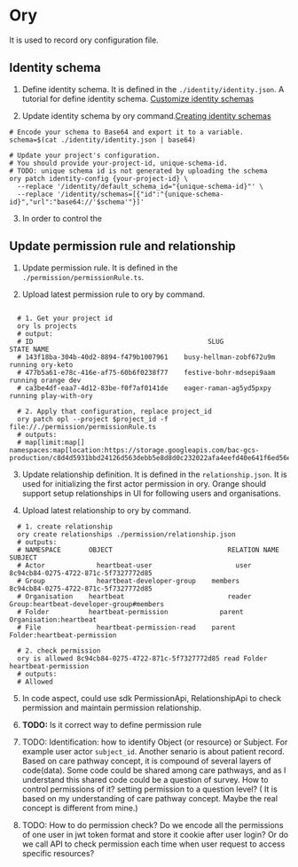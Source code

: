 # Ory

It is used to record ory configuration file.

## Identity schema
1. Define identity schema. It is defined in the `./identity/identity.json`. A tutorial for define identity schema. [Customize identity schemas](https://www.ory.sh/docs/kratos/manage-identities/customize-identity-schema)

2. Update identity schema by ory command.[Creating identity schemas](https://www.ory.sh/docs/identities/model/manage-identity-schema)

```shell
# Encode your schema to Base64 and export it to a variable.
schema=$(cat ./identity/identity.json | base64)

# Update your project's configuration. 
# You should provide your-project-id, unique-schema-id.
# TODO: unique schema id is not generated by uploading the schema
ory patch identity-config {your-project-id} \
  --replace '/identity/default_schema_id="{unique-schema-id}"' \
  --replace '/identity/schemas=[{"id":"{unique-schema-id}","url":"base64://'$schema'"}]'

```
3. In order to control the 


## Update permission rule and relationship
1. Update permission rule. It is defined in the `./permission/permissionRule.ts`.

2. Upload latest permission rule to ory by command.

```shell

  # 1. Get your project id
  ory ls projects
  # output:
  # ID					                          SLUG			              STATE	NAME
  # 143f18ba-304b-40d2-8894-f479b1007961	busy-hellman-zobf672u9m	running	ory-keto
  # 477b5a61-e78c-416e-af75-60b6f0238f77	festive-bohr-mdsepi9aam	running	orange dev
  # ca3be4df-eaa7-4d12-83be-f0f7af0141de	eager-raman-ag5yd5pxpy	running	play-with-ory

  # 2. Apply that configuration, replace project_id
  ory patch opl --project $project_id -f file://./permission/permissionRule.ts
  # outputs:
  # map[limit:map[] namespaces:map[location:https://storage.googleapis.com/bac-gcs-production/c8d4d5931bbd24126d563debb5e8d8d0c232022afa4eefd40e641f6ed56e1e6ab9b04da48e951fb77c3078cfebe4b13665a9b421f683422a2a4df8b9033feabc.bin]]

```
3. Update relationship definition. It is defined in the `relationship.json`. It is used for initializing the first actor permission in ory. Orange should support setup relationships in UI for following users and organisations.

4. Upload latest relationship to ory by command.

```shell
  # 1. create relationship
  ory create relationships ./permission/relationship.json
  # outputs:
  # NAMESPACE	    OBJECT				               RELATION NAME SUBJECT
  # Actor		      heartbeat-user			         user		       8c94cb84-0275-4722-871c-5f7327772d85
  # Group		      heartbeat-developer-group	   members		   8c94cb84-0275-4722-871c-5f7327772d85
  # Organisation	heartbeat			               reader		     Group:heartbeat-developer-group#members
  # Folder		    heartbeat-permission		     parent		     Organisation:heartbeat
  # File		      heartbeat-permission-read	   parent		     Folder:heartbeat-permission

  # 2. check permission
  ory is allowed 8c94cb84-0275-4722-871c-5f7327772d85 read Folder heartbeat-permission
  # outputs:
  # Allowed
```
5. In code aspect, could use sdk PermissionApi, RelationshipApi to check permission and maintain permission relationship.

6. <b>TODO:</b> Is it correct way to define permission rule

7. TODO: Identification: how to identify Object (or resource) or Subject. For example user actor `subject_id`. Another senario is about patient record. Based on care pathway concept, it is compound of several layers of code(data). Some code could be shared among care pathways, and as I understand this shared code could be a question of survey. How to control permissions of it? setting permission to a question level? ( It is based on my understanding of care pathway concept. Maybe the real concept is different from mine.)

8. TODO: How to do permission check? Do we encode all the permissions of one user in jwt token format and store it cookie after user login? Or do we call API to check permission each time when user request to access specific resources?

